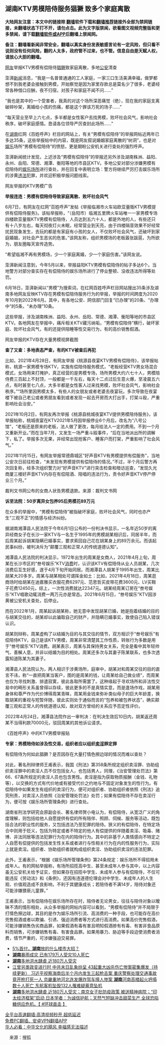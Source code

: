  <!-- 面包屑导航 --> <h2>湖南KTV男模陪侍服务猖獗 致多个家庭离散</h2> <p class="notice"><b>大陆网友注意：本文中的链接除 <a href="https://github.com/bannedbook/fanqiang" >翻墙</a>软件下载和<a href="https://github.com/killgcd/justmysocks/blob/master/README.md">翻墙推荐</a>链接外全部为禁网链接，未翻墙状态下打不开，请勿点击。此为文字版禁闻，欲看图文视频完整版和更多禁闻，请下载<a href="https://github.com/bannedbook/fanqiang">翻墙软件或APP</a>后翻墙上禁闻网。</p><p>备注：翻墙看新闻非常安全，翻墙以真实身份发表敏感言论有一定风险，但只看不说则没有任何风险，翻的人太多，政府管不过来，也不管。信息自由是天赋人权，请放心大胆的翻墙。</b></p>  <div class="entry"> <p id="conimg"><a href="https://www.bannedbook.org/bnews/tag/%e7%bd%91%e5%8f%8b/" class="st_tag internal_tag" rel="tag" title="标签 网友 下的日志">网友</a>举报KTV男模有偿陪侍<a href="https://www.bannedbook.org/bnews/tag/%E7%8C%96%E7%8D%97/" class="st_tag internal_tag" rel="tag" title="标签 猖獗 下的日志">猖獗</a>致家庭离散，多地<a href="https://www.bannedbook.org/bnews/tag/%e5%85%ac%e5%ae%89/" class="st_tag internal_tag" rel="tag" title="标签 公安 下的日志">公安</a>清查</p> <p>澎湃<span class='wp_keywordlink_affiliate'><a href="https://www.bannedbook.org/" title="新闻">新闻</a></span>消息，“我是一名普普通通的工人家庭，一家三口生活美满幸福，做梦都想不到我老婆会接触到男模，开始察觉是因为家里存款总是莫名少了很多，老婆经常各种借口应酬，夜不归宿，对孩子和家庭不闻不问……”</p> <p>“我也是其中的一个受害者，我真的对这个场所深恶痛觉（绝），现在我的家庭支离破碎吵架，离婚给小孩的伤痛，都是这个罪该万死的场子……”</p> <p>“每天营业至早上六七点，多半都是女性客户去找男模，败坏社会风气，影响社会秩序，破坏家庭感情。恳请各位领导严厉查封此场所……”</p> <p>在<a href="https://www.bannedbook.org/bnews/tag/%e6%b9%96%e5%8d%97/" class="st_tag internal_tag" rel="tag" title="标签 湖南 下的日志">湖南</a>红网《百姓呼声》栏目的网站上，有关“男模有偿陪侍”的举报网帖近两年已多达35条，这些举报帖中的内容，既是网友叙说婚姻家庭离散的“树洞”，也是对<a href="https://www.bannedbook.org/bnews/tag/%e5%a8%b1%e4%b9%90/" class="st_tag internal_tag" rel="tag" title="标签 娱乐 下的日志">娱乐</a>场所“男模有偿陪侍”的愤怒，更是期盼公安机关进行查处的强烈呼声。</p> <p>澎湃新闻统计发现，上述涉及“男模有偿陪侍”的举报还另外涉及湖南株洲、益阳、永州、岳阳、常德、湘潭、衡阳等地的市县区KTV。多地公安对部分涉嫌男模有偿陪侍的<a href="https://www.bannedbook.org/bnews/tag/%E5%A8%B1%E4%B9%90%E5%9C%BA%E6%89%80/" class="st_tag internal_tag" rel="tag" title="标签 娱乐场所 下的日志">娱乐场所</a>进行查处，并在回复中表明立场：警方将继续严厉打击娱乐场所的涉黄<a href="https://www.bannedbook.org/bnews/tag/%e8%bf%9d%e6%b3%95/" class="st_tag internal_tag" rel="tag" title="标签 违法 下的日志">违法</a>犯罪，并欢迎积极举报问题线索。</p> <p>网友举报的KTV男模广告</p> <p><strong>举报连连：男模有偿陪侍导致家庭离散、败坏社会风气</strong></p> <p>6月7日，有网友在红网“百姓呼声”发帖《举报临湘市火车站欧亚量贩KTV男模提供有偿陪侍服务》。该帖举报称，“（岳阳市）临湘五里牌火车站唯一一家男模专场四楼欧亚量贩KTV男模有偿陪侍，人员达到五六十人，都是外地的人，有些还只有十八岁左右，每天彻夜灯火未眠，经常营业到天亮，由于四楼隔音效果不好经常扰民现象发生，去玩的都是有家庭有小孩的女人，不仅败坏社会风气，还破坏到家庭婚姻，对社会产生恶劣的危害。”该网友称，组织男模场的老板嚣张跋扈，为所欲为，朋友圈每天宣传造势。</p>  <p>“希望临湘不再有男模场，少一个家庭离婚，少一个家庭伤害。”该网友说。</p> <p>澎湃新闻注意到，今年5月以来，举报益阳KTV男模有偿陪侍的帖子多达6个。当地警方对部分查实存在有偿陪侍的娱乐场所进行了停业整顿、没收违法所得等处罚。</p> <p>6月18日，澎湃新闻以“男模”为搜索词，在红网百姓呼声栏目网站搜出35条涉及湖南多地网友反映KTV存在男模有偿陪侍服务行为的举报，举报的时间跨度为2020年10月到2022年6月。其中，有各地公安、网信部门回复“已办理”的20条、“办理中”的5条，“未办理”10条。</p> <p>这些举报，涉及湖南株洲、益阳、永州、岳阳、常德、湘潭、衡阳等地的市县区KTV。各地网友在举报中，痛斥相关KTV藏污纳垢，“男模有偿陪侍”横行，破坏家庭、败坏社会风气，有的还提供陪睡等性交易行为，有的高价销售假酒。</p> <p>网友举报的KTV存在大量男模视屏截图</p> <p><strong>查了又查：多地表态严查，有的KTV被查后再犯</strong></p> <p>比如，2021年4月28日，有网友举报《桃源县夜宴KTV男模有偿陪侍》，该举报帖称，桃源一家男模专场KTV，实施有偿陪侍服务模式，“老板经营KTV男女场混合模式，女场用来打掩护，真正经营的是男模专场，场所男模大约六七十人，男模陪侍费三百起上不封顶，一般都是一千左右，每天十二点过后生意火爆，至凌晨五六点，有时甚至七八点，大多半都是女性客人过来找男模，败坏社会风气，影响社会秩序。”“场所里因男模太多，有些人的女朋友或者老婆去夜宴玩，多次导致在夜宴楼下被自己老公或者男朋友看到或者发现一起去开房而大打出手，打架斗殴，严重影响社会治安。”</p> <p>2021年10月2日，有网友再次举报《桃源县桃城夜宴KTV提供男模陪侍服务》，该举报帖称，桃城夜宴在KTV2021年5月因举报停业6个月后，改名为“八号公馆”，“老板还是原来的老板，法人做了更改，每月给法人一定的费用。不到一个月又重新开业。”而在当年7月，又发生一场严重斗殴事件，“后在当地派出所的调解下，私了。举报多次无果，并经常出现抢客户、睡客户而打架，严重影响了社会风气。”</p> <p>2021年11月15日，有网友举报常德鼎城区“好声音KTV有男模提供有偿服务”，当地公安次日前往检查，“未发现有男模提供有偿陪侍的情况。”不过，半个月后警方再次回复称，经多次组织警力对“好声音KTV”进行突击检查和暗访巡查，“发现久光商厦三楼好声音KTV内存在有偿陪酒、陪唱的违法行为，责令好声音KTV停产停业三个月。”</p>  <p>裁判文书网公布的女商人状告男模退款。来源：裁判文书网</p> <p><strong>诉至法院：50岁离异女包养95后男模花89万元</strong></p> <p>在众多的举报中，“男模有偿陪侍”被指破坏家庭，败坏社会风气，同时也亦产生“三观不正”的情感与经济纠纷。</p> <p>据湖南湘潭县人民法院于今年6月1日公布的一份判决书显示，一名年近50岁的离异经商女子在长沙一家KTV与一名生于1995年的男模胡某相识后，同居半年，而后周某起诉胡某隐瞒已婚事实，要求索回自己花在胡某身上的89万余元。而该起民事纠纷，被判决斥为“颠覆三观和正常人的传统道德认知”。</p> <p>湘潭县人民法院的判决显示，1972年出生的周某是女商人，2021年4月上旬，周某在长沙市区的“叁号娱乐”KTV<a href="https://www.bannedbook.org/bnews/tag/%e6%b6%88%e8%b4%b9/" class="st_tag internal_tag" rel="tag" title="标签 消费 下的日志">消费</a>时，认识该KTV有偿陪侍从业人员胡某，几次消费后互生好感，遂于4月下旬开始同居。而湘潭县人胡某于1995年出生，周某比胡某大20多岁。周某与胡某相处可谓挥金如土：比如，2021年4月18日，周某逛商场时给胡某在迪嘉雅买衣服花费6297元、范思哲买皮带花费3600元、LV买鞋子花费12450元，综上，一次性消费就达22347元。胡某经周某订房在“叁号娱乐”KTV唱歌动辄消费一两万元亦是常态。2021年6月15日，“叁号娱乐”KTV因涉黄被公安机关查处，后停业。</p> <p>而在2022年1月，周某起诉胡某称，她无意中发现胡某已婚，她是抱着结婚的目的与胡某交往的，胡某却以此骗取自己的财产，并隐瞒已婚事实，致使自己陷入错误认识。</p> <p>胡某则辩称，周某虚构了以结婚为目的与其交往的情节，双方相识于“叁号娱乐”有偿陪侍KTV，自己是该KTV男模，周某非常清楚其工作性质，转账行为多数是用于“叁号娱乐”KTV消费。胡某表示，周某与其保持男女关系，完全是看中其年轻帅气、善解人意，并非以结婚为目的相处。周某还多次与其妻子陈某联系，也多次透露知道陈某为其妻子。</p> <p>湘潭县人民法院认为，两人相识于涉黄场所，庭审中，胡某对和周某交往的目的直言不讳，称“一直把周某当客户，图的是周某的钱，让周某给自己做业绩”，而周某也仅为寻找刺激、排遣寂寞，彼此各取所需罢了。这种缘起于寻欢场所和非法性交易中的畸形关系虽曾得以存续，彼此更多的不是真情实意，而是逢场作戏，胡某用身体和尊严作为代价博得周某青睐，周某用金钱来弥补类似母子的巨大年龄差，换取胡某的重视与短暂伴随，彼此实则处于通俗而言的“包养和被包养状态”，确实颠覆三观和正常人的传统道德认知，故对双方曾经的关系应予否定性评价。</p> <p>2022年4月24日，湘潭县法院作出一审判决：在判决生效后10日内，胡某返还周某不当得利款70000元，驳回周某的其他诉讼请求。</p>  <p>《百姓呼声》中的KTV男模举报贴</p> <p><strong>专家：男模陪侍如涉及性交易，组织者应以组织<a href="https://www.bannedbook.org/bnews/tag/%e5%8d%96%e6%b7%ab/" class="st_tag internal_tag" rel="tag" title="标签 卖淫 下的日志">卖淫</a>罪定罪</strong></p> <p>有偿陪侍为何如此猖獗？是否因存在大量打情色擦边球的情况而难以查处？</p> <p>对此，著名刑辩律师王甫表示，我国《刑法》第358条所规定组织卖淫罪、协助组织卖淫罪中的卖淫人员不仅包括女人，也包括男人，同理，《治安管理处罚法》第66、67条所规定的卖淫人员也包含男性。卖淫是指为获取物质报酬（金钱、礼物等），以交换的方式有代价地或有接受代价之约地与不固定对象发生的性行为。有偿陪侍中如果发生有组织的卖淫行为，便可对组织者、协助组织者依照《刑法》追究刑责，对卖淫人员依照《治安管理处罚法》处罚；如果有偿陪侍不存在卖淫行为，便可按《娱乐场所管理条例》进行查处。</p> <p>湖南省刑法学研究会原副会长、著名律师贺小电认为，有偿陪侍，从宽泛广义的角度理解，则包括给他人自愿提供有偿的所有陪伴、照顾、伺候、服务等活动，既包括合法的职业性的服务，又包括违法乃至犯罪的陪侍。狭义的有偿陪侍，在特定场合中则用于贬义，包括为特定或者不特定的他人有偿提供的伴随着卖淫、吸毒、赌博、非法同居等违法犯罪行为在内的陪侍行为。其中的非基于人类情感向不特定之人自愿有偿提供的包括发生性关系或者进行与性相关行为在内的性服务行为，实际上就是卖淫。组织者、协助组织者就构成组织卖淫、协助组织卖淫的违法犯罪。</p> <p>此外，王甫表示，“根据《娱乐场所管理条例》第24条规定：娱乐场所不得招用未成年人。有的网帖举报称，有场所招揽高中生、甚至未成年人参与其中，以上内容虽无公安机关给予证实，但如果存在招揽中学生、未成年人参与有偿陪侍，不仅可能违反《劳动法》和《条例》，还因有违道德伦理会对中学生、未成年人的人生观、价值观造成不良影响，不利于其健康成长；若陪侍者不满14岁，陪侍对象还可能涉嫌猥亵儿童罪。”</p> <p>王甫表示，当有偿陪侍在娱乐场所存在时，陪侍者无论男女，往往与陪侍对象以暧昧不清的情形相处，从众多举报的网帖内容可以看到，“男模有偿陪侍”并不局限于打情色擦边球，其目的是作为娱乐场所引流、高消费的一种手段，也可能存在高价兜售假酒或者以欺骗、引诱、强迫消费者等方式进行高消费。如果高价兜售假酒，可能涉嫌销售伪劣商品罪，如果假酒有毒有害且明知假酒掺有有毒、有害非食品原料而销售，可涉嫌销售有毒、有害食品罪。如果用暴力、胁迫等手段迫使消费者消费，情节严重的，可涉嫌强迫交易罪。</p> <div id="taboola-mid-1"></div>  <ul class='op-related-articles' title='相关阅读'> <li><a href='https://www.bannedbook.org/bnews/cnnews/20220621/1748340.html' target='_blank'>5%首付，<b>湖南</b>放的什么楼市大招？</a></li> <li><a href='https://www.bannedbook.org/bnews/cbnews/20220610/1743876.html' target='_blank'><b>湖南</b>暴雨成灾 已有179万人受灾10人死亡</a></li> <li><a href='https://www.bannedbook.org/bnews/taiwannews/20220610/1743690.html' target='_blank'><b>湖南</b>多地洪水肆虐 近180万人受灾</a></li> <li><a href='https://www.bannedbook.org/bnews/comments/20220610/1743620.html' target='_blank'>江曾另类政变进行时 中共末日乱象纷呈 43起重大凶杀伤亡惨案密集爆发（持续更新） 习近平视察海南后半个月内发生三起枪击案 重庆警察处理交通事故竟开枪打死一人 京畿重地河北连发爆炸驾车撞人惨案 <b>湖南</b>河南高楼起火坍塌数十人死亡 东航客机坠毁132人罹难疑蓄意坠机</a></li> <li><a href='https://www.bannedbook.org/bnews/bannedvideo/20220609/1743539.html' target='_blank'><b>湖南</b>多地洪水肆虐 近180万人受灾；南京女子批防疫政策 被送精神病院；“印太经济框架”启动 日本学者：为诚信护航；天然气短缺冲击甜菜生产 全球恐陷糖供应危机。【 #环球直击 】</a></li> </ul> <p class="texttj"> <a href="https://github.com/bannedbook/fanqiang/wiki/V2ray%E6%9C%BA%E5%9C%BA" target="_blank">全平台高速翻墙:高清视频秒开,超低延迟</a><br/> <a href="https://github.com/bannedbook/fanqiang/wiki/%E7%A6%81%E9%97%BB%E7%BD%91%E5%AE%89%E5%8D%93%E7%BF%BB%E5%A2%99%E6%96%B0%E9%97%BBAPP" target="_blank">免费PC翻墙、安卓VPN翻墙APP</a><br/> <a href="https://www.bannedbook.org/bnews/comments/20220220/1694796.html" target="_blank">华人必看：中华文化的飓风 幸福感无法描述</a> </p><p class="src-info">　来源：搜狐 </p> <a name='sharetosocial'></a>  <div style="margin-bottom:5px;padding-bottom:5px;clear:both"> <div id="archive-pix-1" class="banner-ads"> <!-- AuctionX Display platform tag START --> <div id="27602x728x90x621x_ADSLOT1" clicktrack="%%CLICK_URL_ESC%%"></div>  <!-- AuctionX Display platform tag END --> </div> <div id="archive-pix-2" class="banner-ads"> <!-- AuctionX Display platform tag START --> <div id="27556x300x250x621x_ADSLOT1" clicktrack="%%CLICK_URL_ESC%%" style="margin:0 auto;text-align:center"></div>  <!-- AuctionX Display platform tag END --> </div> </div>  <div id="archive-pix-1" class="banner-ads"> <!-- AuctionX Display platform tag START --> <div id="27603x728x90x621x_ADSLOT1" clicktrack="%%CLICK_URL_ESC%%"></div>  <!-- AuctionX Display platform tag END --> </div> </div><!--END ENTRY--> 